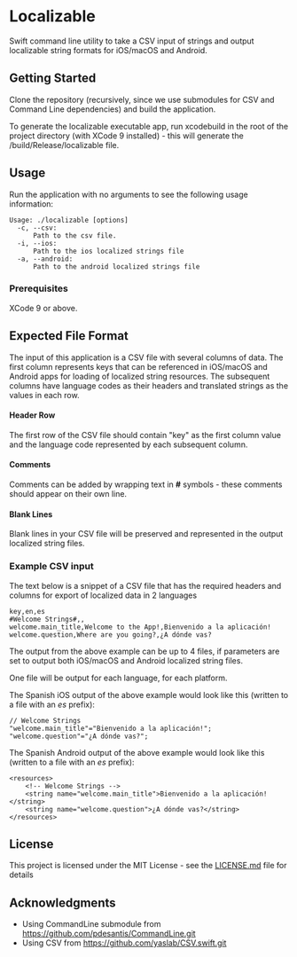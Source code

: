 # Localizable

Swift command line utility to take a CSV input of strings
and output localizable string formats for iOS/macOS and Android.

## Getting Started

Clone the repository (recursively, since we use submodules for CSV and Command Line dependencies) and build the application.

To generate the localizable executable app, run xcodebuild in the root of the project directory (with XCode 9 installed) - this will generate the /build/Release/localizable file.

## Usage
Run the application with no arguments to see the following usage information:
```
Usage: ./localizable [options]
  -c, --csv:
      Path to the csv file.
  -i, --ios:
      Path to the ios localized strings file
  -a, --android:
      Path to the android localized strings file
```

### Prerequisites

XCode 9 or above.

## Expected File Format
The input of this application is a CSV file with
several columns of data. The first column represents keys that
can be referenced in iOS/macOS and Android apps for loading
of localized string resources. The subsequent columns have language codes as
their headers and translated strings as the values in each row.

#### Header Row
The first row of the CSV file should contain "key" as the first column value and
the language code represented by each subsequent column.

#### Comments
Comments can be added by wrapping text in **#** symbols - these comments should
appear on their own line.

#### Blank Lines
Blank lines in your CSV file will be preserved and represented in the output
localized string files.

### Example CSV input

The text below is a snippet of a CSV file that has the required headers
and columns for export of localized data in 2 languages

```
key,en,es
#Welcome Strings#,,
welcome.main_title,Welcome to the App!,Bienvenido a la aplicación!
welcome.question,Where are you going?,¿A dónde vas?

```
The output from the above example can be up to 4 files, if parameters are set to output both
iOS/macOS and Android localized string files.

One file will be output for each language, for each platform.

The Spanish iOS output of the above example would look like this (written to a
	file with an *es* prefix):
```
// Welcome Strings
"welcome.main_title"="Bienvenido a la aplicación!";
"welcome.question"="¿A dónde vas?";
```

The Spanish Android output of the above example would look like this (written to a
	file with an *es* prefix):
```
<resources>
	<!-- Welcome Strings -->
	<string name="welcome.main_title">Bienvenido a la aplicación!</string>
	<string name="welcome.question">¿A dónde vas?</string>
</resources>
```

## License

This project is licensed under the MIT License - see the [LICENSE.md](LICENSE.md) file for details

## Acknowledgments

* Using CommandLine submodule from https://github.com/pdesantis/CommandLine.git
* Using CSV from https://github.com/yaslab/CSV.swift.git
